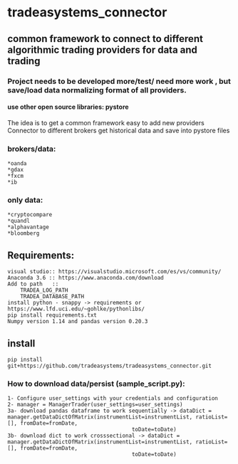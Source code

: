 # tradeasystems_connector <br>
## common framework to  connect to different algorithmic trading providers for data and trading
### Project needs to be developed more/test/ need more work , but save/load data normalizing format of all providers.
#### use other open source libraries: pystore 
The idea is to get a common framework easy to add new providers<br>
Connector to different brokers
get historical data and save into pystore files


### brokers/data:<br>
    *oanda
    *gdax
    *fxcm
    *ib

### only data:<br>
    *cryptocompare
    *quandl
    *alphavantage
    *bloomberg
## Requirements:
	visual studio:: https://visualstudio.microsoft.com/es/vs/community/
	Anaconda 3.6 :: https://www.anaconda.com/download
	Add to path   ::
	    TRADEA_LOG_PATH
	    TRADEA_DATABASE_PATH
	install python - snappy -> requirements or https://www.lfd.uci.edu/~gohlke/pythonlibs/
	pip install requirements.txt
	Numpy version 1.14 and pandas version 0.20.3
## install 
    pip install git+https://github.com/tradeasystems/tradeasystems_connector.git
	
### How to download data/persist (sample_script.py):
    1- Configure user_settings with your credentials and configuration 
    2- manager = ManagerTrader(user_settings=user_settings)
    3a- download pandas dataframe to work sequentially -> dataDict = manager.getDataDictOfMatrix(instrumentList=instrumentList, ratioList=[], fromDate=fromDate,
                                           toDate=toDate)
    3b- download dict to work crosssectional -> dataDict = manager.getDataDictOfMatrix(instrumentList=instrumentList, ratioList=[], fromDate=fromDate,
                                           toDate=toDate)

